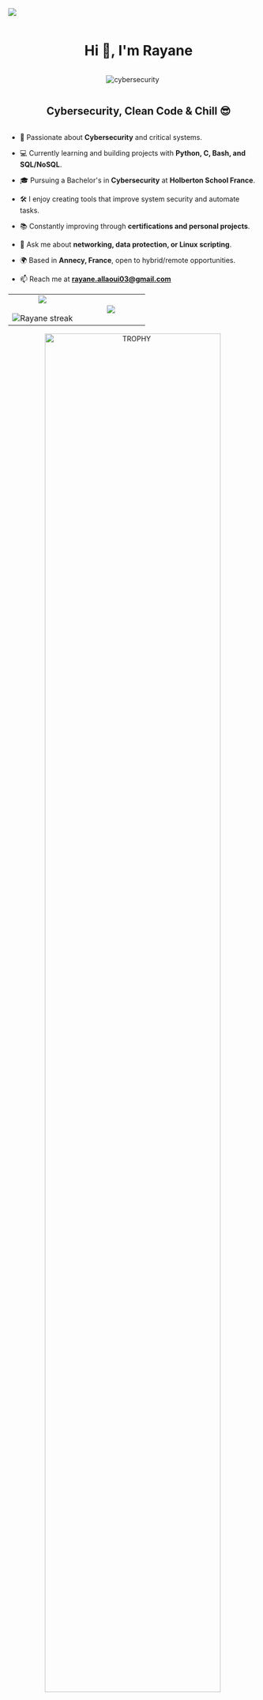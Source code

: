 <!--horizontal divider(gradiant)-->
<img src="https://user-images.githubusercontent.com/73097560/115834477-dbab4500-a447-11eb-908a-139a6edaec5c.gif">

<!--h1 without bottom border-->
<div id="user-content-toc">
  <ul align="center">
    <summary><h1 style="display: inline-block">Hi 👋, I'm Rayane</h1></summary>
  </ul>
</div>

<!--- snake -->
<div align="center">
  <img  src="https://img.shields.io/badge/Cybersecurity-Enthusiast-orange?style=for-the-badge&logo=hackthebox"
       alt="cybersecurity" /></a>
</div>

<!--h2 without bottom border-->
<div id="user-content-toc">
  <ul align="center">
    <summary><h2 style="display: inline-block">Cybersecurity, Clean Code & Chill 😎</h2></summary>
  </ul>
</div>

<!--Intro start-->
- 🔐 Passionate about **Cybersecurity** and critical systems.

- 💻 Currently learning and building projects with **Python, C, Bash, and SQL/NoSQL**.

- 🎓 Pursuing a Bachelor's in **Cybersecurity** at **Holberton School France**.

- 🛠️ I enjoy creating tools that improve system security and automate tasks.

- 📚 Constantly improving through **certifications and personal projects**.

- 💬 Ask me about **networking, data protection, or Linux scripting**.

- 🌍 Based in **Annecy, France**, open to hybrid/remote opportunities.

- 📫 Reach me at **rayane.allaoui03@gmail.com**  
<!--Intro end-->

<!--- stats & Trophy (start) -->
<p align="center">
<table align="center">
<tr border="none">
<td width="50%" align="center">
  
  <img  align="center"  src="https://github-readme-stats.vercel.app/api?username=RayaneAll&theme=dark&show_icons=true&count_private=true" />
  <br></br>
  <img  title="🔥 Get streak stats for your profile at git.io/streak-stats" alt="Rayane streak" src="https://github-readme-streak-stats.herokuapp.com/?user=RayaneAll&theme=dark&hide_border=false" /> 
</td>

<td width="50%" align="center">
  <img  align="center"  src="https://github-readme-stats.anuraghazra1.vercel.app/api/top-langs/?username=RayaneAll&theme=dark&hide_border=false&no-bg=true&no-frame=true&langs_count=10"/>
</td>
</tr>
</table>
</p>
<!--- stats (end) -->

<!--- trophy (start) -->
<div align="center">
  <a href="https://github.com/ryo-ma/github-profile-trophy">
      <img align="center" width=84% src="https://github-profile-trophy.vercel.app/?username=RayaneAllaoui&theme=radical&row=1&column=7&margin-h=15&margin-w=5&no-bg=true" alt="TROPHY" />
  </a>
</div>
<!--- trophy (end) -->

<!--h2 without bottom border-->
<div id="user-content-toc">
  <ul align="center">
    <summary><h2 style="display: inline-block">Tech Stack ⚙️</h2></summary>
  </ul>
</div>

<!--tech stack icons-->
<p align="center">
  <a href="https://skillicons.dev">
    <img src="https://skillicons.dev/icons?i=py,c,bash,sql,mysql,nosql,js,html,css,php,java,git,linux,react,docker,nginx&perline=10" />
  </a>
</p>

<!-- Connect with me -->
<div id="user-content-toc">
  <ul align="center">
    <summary><h2 style="display: inline-block">Connect With Me 🤝</h2></summary>
  </ul>
</div>

<p align="center">
<a href="https://www.linkedin.com/in/rayaneallaoui/" target="blank"><img align="center" src="https://user-images.githubusercontent.com/88904952/234979284-68c11d7f-1acc-4f0c-ac78-044e1037d7b0.png" alt="linkedin" height="50" width="50" /></a>
<a href="mailto:rayane.allaoui03@gmail.com" target="blank"><img align="center" src="https://upload.wikimedia.org/wikipedia/commons/4/4e/Gmail_Icon.png" alt="gmail" height="50" width="50" /></a>
</p>

<!--profile visit count-->
<div align="center">
  [![](https://visitcount.itsvg.in/api?id=RayaneAllaoui&icon=3&color=6)](https://visitcount.itsvg.in)
</div>

<!--horizontal divider(gradiant)-->
<img src="https://user-images.githubusercontent.com/73097560/115834477-dbab4500-a447-11eb-908a-139a6edaec5c.gif">

---

Credit: Adapted by [Rayane Allaoui](https://www.linkedin.com/in/rayaneallaoui/)
